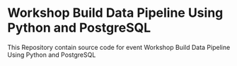 # Workshop Build Data Pipeline Using Python and PostgreSQL
This Repository contain source code for event Workshop Build Data Pipeline Using Python and PostgreSQL
